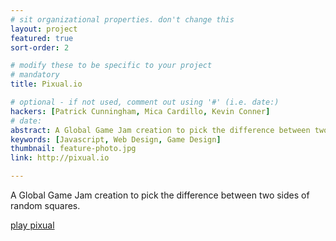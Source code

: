 ```yaml
---
# sit organizational properties. don't change this
layout: project
featured: true
sort-order: 2

# modify these to be specific to your project
# mandatory
title: Pixual.io

# optional - if not used, comment out using '#' (i.e. date:)
hackers: [Patrick Cunningham, Mica Cardillo, Kevin Conner]
# date: 
abstract: A Global Game Jam creation to pick the difference between two sides of random squares.
keywords: [Javascript, Web Design, Game Design]
thumbnail: feature-photo.jpg
link: http://pixual.io

---
```

A Global Game Jam creation to pick the difference between two sides of random squares.
<!-- more -->
[play pixual](http://pixual.io)